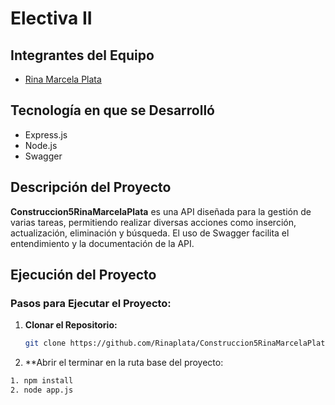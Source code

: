 # Electiva II 

## Integrantes del Equipo
- [Rina Marcela Plata](enlace-al-perfil-github)

## Tecnología en que se Desarrolló
- Express.js 
- Node.js 
- Swagger 

## Descripción del Proyecto
**Construccion5RinaMarcelaPlata** es una API diseñada para la gestión de varias tareas, permitiendo realizar diversas acciones como inserción, actualización, eliminación y búsqueda. El uso de Swagger facilita el entendimiento y la documentación de la API.

## Ejecución del Proyecto
### Pasos para Ejecutar el Proyecto:
1. **Clonar el Repositorio:**  
   ```bash
   git clone https://github.com/Rinaplata/Construccion5RinaMarcelaPlata.git

2. **Abrir el terminar en la ruta base del proyecto:  
```bash
1. npm install  
2. node app.js


